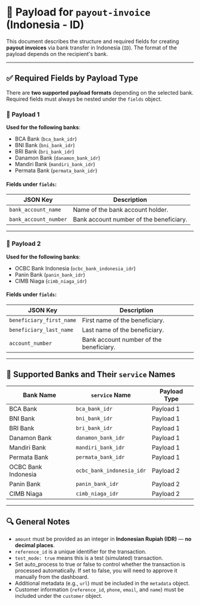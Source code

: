 
# 📄 Payload for `payout-invoice` (Indonesia - ID)

This document describes the structure and required fields for creating **payout invoices** via bank transfer in Indonesia (`ID`). The format of the payload depends on the recipient's bank.

---

## ✅ Required Fields by Payload Type

There are **two supported payload formats** depending on the selected bank. Required fields must always be nested under the `fields` object.

### 🔹 **Payload 1**  
**Used for the following banks**:

- BCA Bank (`bca_bank_idr`)
- BNI Bank (`bni_bank_idr`)
- BRI Bank (`bri_bank_idr`)
- Danamon Bank (`danamon_bank_idr`)
- Mandiri Bank (`mandiri_bank_idr`)
- Permata Bank (`permata_bank_idr`)

#### Fields under `fields`:

| JSON Key              | Description                                      |
|-----------------------|--------------------------------------------------|
| `bank_account_name`   | Name of the bank account holder.                |
| `bank_account_number` | Bank account number of the beneficiary.         |

---

### 🔸 **Payload 2**  
**Used for the following banks**:

- OCBC Bank Indonesia (`ocbc_bank_indonesia_idr`)
- Panin Bank (`panin_bank_idr`)
- CIMB Niaga (`cimb_niaga_idr`)

#### Fields under `fields`:

| JSON Key                 | Description                                     |
|--------------------------|-------------------------------------------------|
| `beneficiary_first_name` | First name of the beneficiary.                  |
| `beneficiary_last_name`  | Last name of the beneficiary.                   |
| `account_number`         | Bank account number of the beneficiary.         |

---

## 🏦 Supported Banks and Their `service` Names

| Bank Name                        | `service` Name               | Payload Type      |
|----------------------------------|-------------------------------|------------------|
| BCA Bank                         | `bca_bank_idr`                | Payload 1        |
| BNI Bank                         | `bni_bank_idr`                | Payload 1        |
| BRI Bank                         | `bri_bank_idr`                | Payload 1        |
| Danamon Bank                     | `danamon_bank_idr`            | Payload 1        |
| Mandiri Bank                     | `mandiri_bank_idr`            | Payload 1        |
| Permata Bank                     | `permata_bank_idr`            | Payload 1        |
| OCBC Bank Indonesia              | `ocbc_bank_indonesia_idr`     | Payload 2        |
| Panin Bank                       | `panin_bank_idr`              | Payload 2        |
| CIMB Niaga                       | `cimb_niaga_idr`              | Payload 2        |

---

## 🔍 General Notes

- `amount` must be provided as an integer in **Indonesian Rupiah (IDR)** — **no decimal places**.
- `reference_id` is a unique identifier for the transaction.
- `test_mode: true` means this is a test (simulated) transaction.
- Set auto_process to true or false to control whether the transaction is processed automatically. If set to false, you will need to approve it manually from the dashboard.
- Additional metadata (e.g., `url`) must be included in the `metadata` object.
- Customer information (`reference_id`, `phone`, `email`, and `name`) must be included under the `customer` object.
